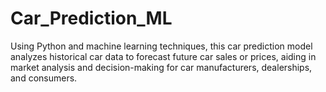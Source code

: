 # Car_Prediction_ML
Using Python and machine learning techniques, this car prediction model analyzes historical car data to forecast future car sales or prices, aiding in market analysis and decision-making for car manufacturers, dealerships, and consumers.
